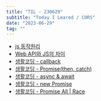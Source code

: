 ```yaml
---
title: "TIL - 230629"
subtitle: "Today I Leared / CORS"
date: "2023-06-29"
tag: ""
---
```


- [js 동작원리](https://tristy.tistory.com/51)
- [Web API와 JS의 차이](https://velog.io/@seongkyun/fetch-setTimeout%EC%9D%80-%ED%91%9C%EC%A4%80-API%EC%9D%BC%EA%B9%8C-len7n3gc)
- [생활코딩 - callback]()
- [생활코딩 - Promise(then, catch)]()
- [생활코딩 - async & await]()
- [생활코딩 - new Promise]()
- [생활코딩 - Promise All | Race]()

